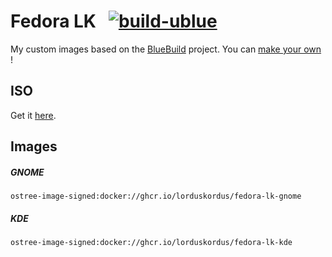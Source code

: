 # Fedora LK &nbsp; [![build-ublue](https://github.com/lorduskordus/fedora-lk/actions/workflows/build.yml/badge.svg)](https://github.com/lorduskordus/fedora-lk/actions/workflows/build.yml)

My custom images based on the [BlueBuild](https://blue-build.org/) project. You can [make your own](https://blue-build.org/how-to/setup/) !

## ISO

Get it [here](https://github.com/lorduskordus/fedora-lk/releases/tag/auto-iso).

## Images

##### GNOME
```
ostree-image-signed:docker://ghcr.io/lorduskordus/fedora-lk-gnome
```
##### KDE
```
ostree-image-signed:docker://ghcr.io/lorduskordus/fedora-lk-kde
```
